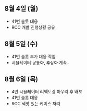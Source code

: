 
## 8월 4일 (월)

- 41번 슬롯 대응
- RCC 개발 진행상황 공유


## 8월 5일 (수)

- 41번 슬롯 추가 대응 작업
- 시뮬레이터 공통화, 추상화 계속..


## 8월 6일 (목)

- 4번 시뮬레이터 리팩토링 마무리 후 배포
- 41번 슬롯 대응
- RCC 잭팟 있는 케이스 처리